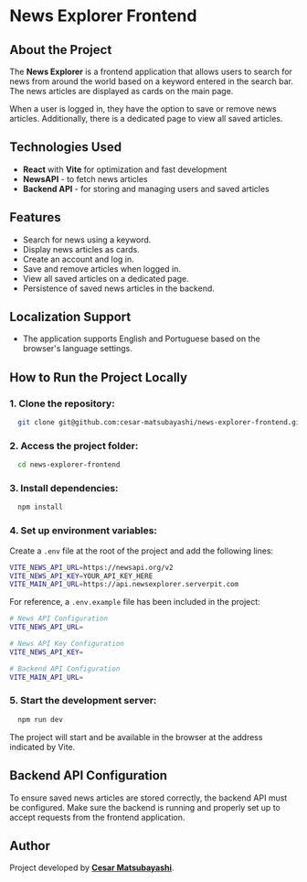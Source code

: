 # News Explorer Frontend

## About the Project

The **News Explorer** is a frontend application that allows users to search for news from around the world based on a keyword entered in the search bar. The news articles are displayed as cards on the main page.

When a user is logged in, they have the option to save or remove news articles. Additionally, there is a dedicated page to view all saved articles.

## Technologies Used

- **React** with **Vite** for optimization and fast development
- **NewsAPI** - to fetch news articles
- **Backend API** - for storing and managing users and saved articles

## Features

- Search for news using a keyword.
- Display news articles as cards.
- Create an account and log in.
- Save and remove articles when logged in.
- View all saved articles on a dedicated page.
- Persistence of saved news articles in the backend.

## Localization Support

- The application supports English and Portuguese based on the browser's language settings.

## How to Run the Project Locally

### 1. Clone the repository:

```sh
  git clone git@github.com:cesar-matsubayashi/news-explorer-frontend.git
```

### 2. Access the project folder:

```sh
  cd news-explorer-frontend
```

### 3. Install dependencies:

```sh
  npm install
```

### 4. Set up environment variables:

Create a `.env` file at the root of the project and add the following lines:

```sh
VITE_NEWS_API_URL=https://newsapi.org/v2
VITE_NEWS_API_KEY=YOUR_API_KEY_HERE
VITE_MAIN_API_URL=https://api.newsexplorer.serverpit.com
```

For reference, a `.env.example` file has been included in the project:

```sh
# News API Configuration
VITE_NEWS_API_URL=

# News API Key Configuration
VITE_NEWS_API_KEY=

# Backend API Configuration
VITE_MAIN_API_URL=
```

### 5. Start the development server:

```sh
  npm run dev
```

The project will start and be available in the browser at the address indicated by Vite.

## Backend API Configuration

To ensure saved news articles are stored correctly, the backend API must be configured. Make sure the backend is running and properly set up to accept requests from the frontend application.

## Author

Project developed by **[Cesar Matsubayashi](https://github.com/cesar-matsubayashi)**.
